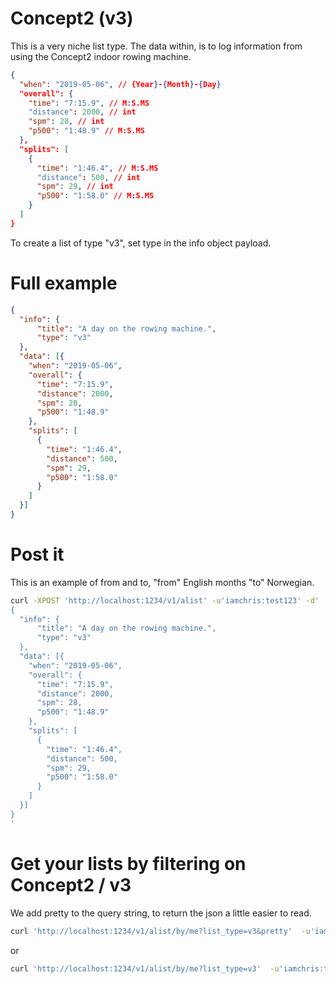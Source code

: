 # Concept2 (v3)
This is a very niche list type.
The data within, is to log information from using the Concept2 indoor rowing machine.

```json
{
  "when": "2019-05-06", // {Year}-{Month}-{Day}
  "overall": {
    "time": "7:15.9", // M:S.MS
    "distance": 2000, // int
    "spm": 28, // int
    "p500": "1:48.9" // M:S.MS
  },
  "splits": [
    {
      "time": "1:46.4", // M:S.MS
      "distance": 500, // int
      "spm": 29, // int
      "p500": "1:58.0" // M:S.MS
    }
  ]
}
```

To create a list of type "v3", set type in the info object payload.

# Full example
```json
{
  "info": {
      "title": "A day on the rowing machine.",
      "type": "v3"
  },
  "data": [{
    "when": "2019-05-06",
    "overall": {
      "time": "7:15.9",
      "distance": 2000,
      "spm": 28,
      "p500": "1:48.9"
    },
    "splits": [
      {
        "time": "1:46.4",
        "distance": 500,
        "spm": 29,
        "p500": "1:58.0"
      }
    ]
  }]
}
```

# Post it
This is an example of from and to, "from" English months "to" Norwegian.
```sh
curl -XPOST 'http://localhost:1234/v1/alist' -u'iamchris:test123' -d'
{
  "info": {
      "title": "A day on the rowing machine.",
      "type": "v3"
  },
  "data": [{
    "when": "2019-05-06",
    "overall": {
      "time": "7:15.9",
      "distance": 2000,
      "spm": 28,
      "p500": "1:48.9"
    },
    "splits": [
      {
        "time": "1:46.4",
        "distance": 500,
        "spm": 29,
        "p500": "1:58.0"
      }
    ]
  }]
}
'
```

# Get your lists by filtering on Concept2 / v3
We add pretty to the query string, to return the json a little easier to read.
```sh
curl 'http://localhost:1234/v1/alist/by/me?list_type=v3&pretty'  -u'iamchris:test123'
```
or
```sh
curl 'http://localhost:1234/v1/alist/by/me?list_type=v3'  -u'iamchris:test123'
```
